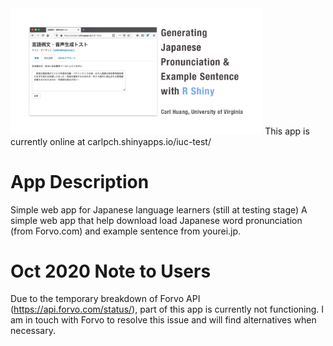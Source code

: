 <img width="80%" src='iuc-test.png'/>
This app is currently online at carlpch.shinyapps.io/iuc-test/

# App Description 
Simple web app for Japanese language learners (still at testing stage)
A simple web app that help download load Japanese word pronunciation (from Forvo.com) and example sentence from yourei.jp. 

# Oct 2020 Note to Users
Due to the temporary breakdown of Forvo API (https://api.forvo.com/status/), part of this app is currently not functioning. I am in touch with Forvo to resolve this issue and will find alternatives when necessary.
